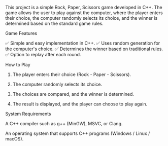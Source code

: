This project is a simple Rock, Paper, Scissors game developed in C++.
The game allows the user to play against the computer, where the player enters their choice, the computer randomly selects its choice, and the winner is determined based on the standard game rules.

Game Features

✅ Simple and easy implementation in C++.
✅ Uses random generation for the computer's choice.
✅ Determines the winner based on traditional rules.
✅ Option to replay after each round.

How to Play

1. The player enters their choice (Rock - Paper - Scissors).


2. The computer randomly selects its choice.


3. The choices are compared, and the winner is determined.


4. The result is displayed, and the player can choose to play again.



System Requirements

A C++ compiler such as g++ (MinGW), MSVC, or Clang.

An operating system that supports C++ programs (Windows / Linux / macOS).
